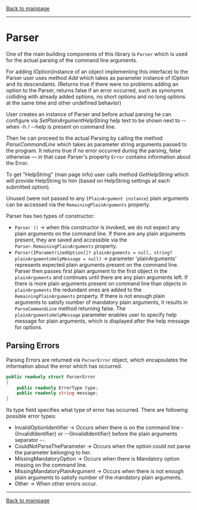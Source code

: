 [Back to mainpage](../README.md)

---

# Parser

One of the main building components of this library is `Parser` which is used for the actual parsing of the command line arguments.

For adding IOption(instance of an object implementing this interface) to the Parser user uses method *Add* which takes as parameter instance
of IOption and its descendants. (Returns true if there were no problems adding an option to the Parser, returns false if an error occurred,
such as synonyms colliding with already added options, no short options and no long options at the same time and other undefined behavior)

User creates an instance of Parser and before actual parsing he can configure via *SetPlainArgumentHelpString* help text to be shown next to -- when
-h / --help is present on command line. 

Then he can proceed to the actual Parsing by calling the method *ParseCommandLine* which takes as parameter  string arguments passed to the program.
It returns true if no error occurred during the parsing, false otherwise — in that case Parser's property `Error` contains information about the Error.

To get "HelpString" (man page info) user calls method *GetHelpString* which will provide HelpString to him 
(based on HelpString settings at each submitted option).

Unused (were not passed to any `IPlainArgument instance`) plain arguments can be accessed via the `RemainingPlainArguments` property.

Parser has two types of constructor:
- `Parser ()` -> when this constructor is invoked, we do not expect any plain arguments on the command line. If there
are any plain arguments present, they are saved and accessible via the `Parser.RemainingPlainArguments` property.
- `Parser(IParametrizedOption[]? plainArguments = null, string? plainArgumentsHelpMessage = null)` -> parameter 'plainArguments' 
represents expected plain arguments present
on the command line. Parser then passes first plain argument to the first object in the `plainArguments` and continues
until there are any plain arguments left. If there is more plain arguments present on command line than objects in 
`plainArguments` the redundant ones are added to the `RemainingPlainArguments` property. If there is not enough plain arguments 
to satisfy number of mandatory plain arguments, it results in `ParseCommandLine` method returning false. The `plainArgumentsHelpMessage`
parameter enables user to specify help message for plain arguments, which is displayed after the help message for options.

## Parsing Errors

Parsing Errors are returned via `ParserError` object, which encapsulates the information about the error which has occurred.
```C#
public readonly struct ParserError
{
    public readonly ErrorType type;       
    public readonly string message;        
}
```

Its type field specifies what type of error has occurred. There are following possible error types:

- InvalidOptionIdentifier -> Occurs when there is on the command line -{InvalidIdentifier} or --{InvalidIdentifier} before the plain arguments separator --.
- CouldNotParseTheParameter -> Occurs when the option could not parse the parameter belonging to her.
- MissingMandatoryOption -> Occurs when there is Mandatory option missing on the command line.
- MissingMandatoryPlainArgument -> Occurs when there is not enough plain arguments to satisfy number of the mandatory plain arguments.
- Other -> When other errors occur.

---

[Back to mainpage](../README.md)
